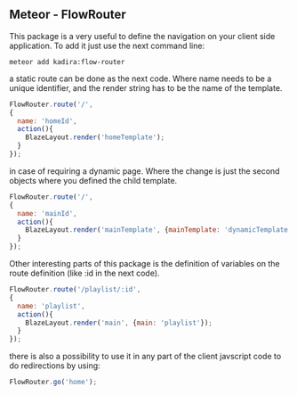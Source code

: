 ## **Meteor - FlowRouter**

This package is a very useful to define the navigation on your client side application. To add it just use the next command line:
```
meteor add kadira:flow-router
```

a static route can be done as the next code. Where name needs to be a unique identifier, and the render string has to be the name of the template.  
```javascript
FlowRouter.route('/',
{
  name: 'homeId',
  action(){
    BlazeLayout.render('homeTemplate');
  }
});
```

in case of requiring a dynamic page. Where the change is just the second objects where you defined the child template.
```javascript
FlowRouter.route('/',
{
  name: 'mainId',
  action(){
    BlazeLayout.render('mainTemplate', {mainTemplate: 'dynamicTemplate'});
  }
});
```



Other interesting parts of this package is the definition of variables on the route definition (like :id in the next code).
```javascript
FlowRouter.route('/playlist/:id',
{
  name: 'playlist',
  action(){
    BlazeLayout.render('main', {main: 'playlist'});
  }
});
```

there is also a possibility to use it in any part of the client javscript code to do redirections by using:
```javascript
FlowRouter.go('home');
```